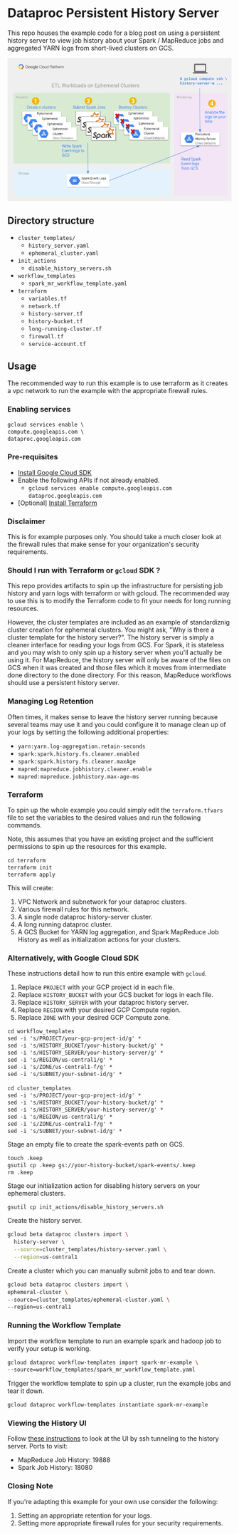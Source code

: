 # Dataproc Persistent History Server
This repo houses the example code for a blog post on using a persistent history
server to view job history about your Spark / MapReduce jobs and
aggregated YARN logs from short-lived clusters on GCS.

![Architecture Diagram](img/persistent-history-arch.png)

## Directory structure
- `cluster_templates/`
  - `history_server.yaml`
  - `ephemeral_cluster.yaml`
- `init_actions`
  - `disable_history_servers.sh`
- `workflow_templates`
  - `spark_mr_workflow_template.yaml`
- `terraform`
  - `variables.tf`
  - `network.tf`
  - `history-server.tf`
  - `history-bucket.tf`
  - `long-running-cluster.tf`
  - `firewall.tf`
  - `service-account.tf`

## Usage
The recommended way to run this example is to use terraform as it creates a vpc network
to run the example with the appropriate firewall rules.

### Enabling services
```
gcloud services enable \
compute.googleapis.com \
dataproc.googleapis.com
```

### Pre-requisites
- [Install Google Cloud SDK](https://cloud.google.com/sdk/)
- Enable the following APIs if not already enabled.
  - `gcloud services enable compute.googleapis.com dataproc.googleapis.com`
- \[Optional\] [Install Terraform](https://learn.hashicorp.com/terraform/getting-started/install.html)

### Disclaimer
This is for example purposes only. You should take a much closer look at the firewall
rules that make sense for your organization's security requirements.

### Should I run with Terraform or `gcloud` SDK ?
This repo provides artifacts to spin up the infrastructure for persisting
job history and yarn logs with terraform or with gcloud. The recommended
way to use this is to modify the Terraform code to fit your needs for
long running resources.

However, the cluster templates are included as an example of
standardiznig cluster creation for ephemeral clusters.
You might ask, "Why is there a cluster template for the history server?".
The history server is simply a cleaner interface for reading your logs
from GCS. For Spark, it is stateless and you may wish to only spin up
 a history server when you'll actually be using it. For MapReduce,
the history server will only be aware of the files on GCS when it was
created and those files which it moves from intermediate done directory
to the done directory. For this reason, MapReduce workflows should
use a persistent history server.

### Managing Log Retention
Often times, it makes sense to leave the history
server running because several teams may use it and you could configure
it to manage clean up of your logs by setting the following additional
properties:
 - `yarn:yarn.log-aggregation.retain-seconds`
 - `spark:spark.history.fs.cleaner.enabled`
 - `spark:spark.history.fs.cleaner.maxAge`
 - `mapred:mapreduce.jobhistory.cleaner.enable`
 - `mapred:mapreduce.jobhistory.max-age-ms`

### Terraform
To spin up the whole example you could simply edit the
`terraform.tfvars` file to set the variables to the
desired values and run the following commands.

Note, this assumes that you have an existing project and
the sufficient permissions to spin up the resources for this
example.
```
cd terraform
terraform init
terraform apply
```
This will create:
1. VPC Network and subnetwork for your dataproc clusters.
1. Various firewall rules for this network.
1. A single node dataproc history-server cluster.
1. A long running dataproc cluster.
1. A GCS Bucket for YARN log aggregation, and Spark MapReduce Job History
as well as initialization actions for your clusters.

### Alternatively, with Google Cloud SDK
These instructions detail how to run this entire example with `gcloud`.
1.  Replace `PROJECT` with your GCP project id in each file.
1.  Replace `HISTORY_BUCKET` with your GCS bucket for logs in each file.
1.  Replace `HISTORY_SERVER` with your dataproc history server.
1.  Replace `REGION` with your desired GCP Compute region.
1.  Replace `ZONE` with your desired GCP Compute zone.

```
cd workflow_templates
sed -i 's/PROJECT/your-gcp-project-id/g' *
sed -i 's/HISTORY_BUCKET/your-history-bucket/g' *
sed -i 's/HISTORY_SERVER/your-history-server/g' *
sed -i 's/REGION/us-central1/g' *
sed -i 's/ZONE/us-central1-f/g' *
sed -i 's/SUBNET/your-subnet-id/g' *

cd cluster_templates
sed -i 's/PROJECT/your-gcp-project-id/g' *
sed -i 's/HISTORY_BUCKET/your-history-bucket/g' *
sed -i 's/HISTORY_SERVER/your-history-server/g' *
sed -i 's/REGION/us-central1/g' *
sed -i 's/ZONE/us-central1-f/g' *
sed -i 's/SUBNET/your-subnet-id/g' *
```

Stage an empty file to create the spark-events path on GCS.

```
touch .keep
gsutil cp .keep gs://your-history-bucket/spark-events/.keep
rm .keep
```

Stage our initialization action for disabling history servers
on your ephemeral clusters.
```
gsutil cp init_actions/disable_history_servers.sh
```

Create the history server.

```sh
gcloud beta dataproc clusters import \
  history-server \
  --source=cluster_templates/history-server.yaml \
  --region=us-central1
```

Create a cluster which you can manually submit jobs to and tear down.

```sh
gcloud beta dataproc clusters import \
ephemeral-cluster \
--source=cluster_templates/ephemeral-cluster.yaml \
--region=us-central1
```

### Running the Workflow Template
Import the workflow template to run an example spark and hadoop job
to verify your setup is working.

```sh
gcloud dataproc workflow-templates import spark-mr-example \
--source=workflow_templates/spark_mr_workflow_template.yaml
```

Trigger the workflow template to spin up a cluster,
run the example jobs and tear it down.

```sh
gcloud dataproc workflow-templates instantiate spark-mr-example
```

### Viewing the History UI
Follow [these instructions](https://cloud.google.com/dataproc/docs/concepts/accessing/cluster-web-interfaces)
 to look at the UI by ssh tunneling to the history server.
Ports to visit:
 - MapReduce Job History: 19888
 - Spark Job History: 18080


### Closing Note
If you're adapting this example for your own use consider the following:
1. Setting an appropriate retention for your logs.
1. Setting more appropriate firewall rules for your security requirements.
